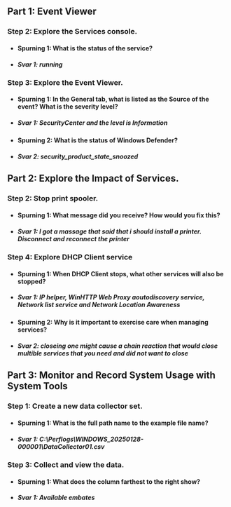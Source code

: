 ## Part 1: Event Viewer
### Step 2: Explore the Services console.
* #### Spurning 1: What is the status of the service?
* ##### Svar 1: running
### Step 3: Explore the Event Viewer.
* #### Spurning 1: In the General tab, what is listed as the Source of the event? What is the severity level?
* ##### Svar 1: SecurityCenter and the level is Information
* #### Spurning 2: What is the status of Windows Defender?
* ##### Svar 2: security_product_state_snoozed
## Part 2: Explore the Impact of Services.
### Step 2: Stop print spooler.
* #### Spurning 1: What message did you receive? How would you fix this?
* ##### Svar 1: I got a massage that said that i should install a printer. Disconnect and reconnect the printer 
### Step 4: Explore DHCP Client service
* #### Spurning 1: When DHCP Client stops, what other services will also be stopped?
* ##### Svar 1: IP helper, WinHTTP Web Proxy aoutodiscovery service, Network list service and Network Location Awareness
* #### Spurning 2: Why is it important to exercise care when managing services?
* ##### Svar 2: closeing one might cause a chain reaction that would close multible services that you need and did not want to close
## Part 3: Monitor and Record System Usage with System Tools
### Step 1: Create a new data collector set.
* #### Spurning 1: What is the full path name to the example file name?
* ##### Svar 1: C:\Perflogs\WINDOWS_20250128-000001\DataCollector01.csv
### Step 3: Collect and view the data.
* #### Spurning 1: What does the column farthest to the right show?
* ##### Svar 1: Available embates
